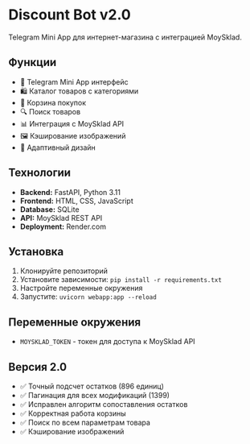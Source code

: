 # Discount Bot v2.0

Telegram Mini App для интернет-магазина с интеграцией MoySklad.

## Функции

- 📱 Telegram Mini App интерфейс
- 🛍️ Каталог товаров с категориями
- 🛒 Корзина покупок
- 🔍 Поиск товаров
- 📊 Интеграция с MoySklad API
- 🖼️ Кэширование изображений
- 📱 Адаптивный дизайн

## Технологии

- **Backend:** FastAPI, Python 3.11
- **Frontend:** HTML, CSS, JavaScript
- **Database:** SQLite
- **API:** MoySklad REST API
- **Deployment:** Render.com

## Установка

1. Клонируйте репозиторий
2. Установите зависимости: `pip install -r requirements.txt`
3. Настройте переменные окружения
4. Запустите: `uvicorn webapp:app --reload`

## Переменные окружения

- `MOYSKLAD_TOKEN` - токен для доступа к MoySklad API

## Версия 2.0

- ✅ Точный подсчет остатков (896 единиц)
- ✅ Пагинация для всех модификаций (1399)
- ✅ Исправлен алгоритм сопоставления остатков
- ✅ Корректная работа корзины
- ✅ Поиск по всем параметрам товара
- ✅ Кэширование изображений
